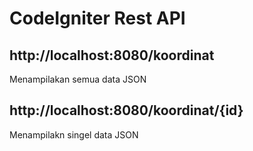 # CodeIgniter Rest API

## http://localhost:8080/koordinat 
Menampilakan semua data JSON

## http://localhost:8080/koordinat/{id}
Menampilakn singel data JSON
